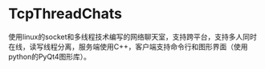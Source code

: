 # TcpThreadChats
使用linux的socket和多线程技术编写的网络聊天室，支持跨平台，支持多人同时在线，读写线程分离，服务端使用C++，客户端支持命令行和图形界面（使用python的PyQt4图形库）。
